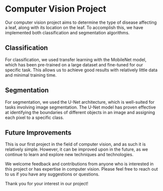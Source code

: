 
# Computer Vision Project

Our computer vision project aims to determine the type of disease affecting a leaf, along with its location on the leaf. To accomplish this, we have implemented both classification and segmentation algorithms.

## Classification

For classification, we used transfer learning with the MobileNet model, which has been pre-trained on a large dataset and fine-tuned for our specific task. This allows us to achieve good results with relatively little data and minimal training time.

## Segmentation

For segmentation, we used the U-Net architecture, which is well-suited for tasks involving image segmentation. The U-Net model has proven effective at identifying the boundaries of different objects in an image and assigning each pixel to a specific class.

## Future Improvements

This is our first project in the field of computer vision, and as such it is relatively simple. However, it can be improved upon in the future, as we continue to learn and explore new techniques and technologies.

We welcome feedback and contributions from anyone who is interested in this project or has expertise in computer vision. Please feel free to reach out to us if you have any suggestions or questions.

Thank you for your interest in our project!
